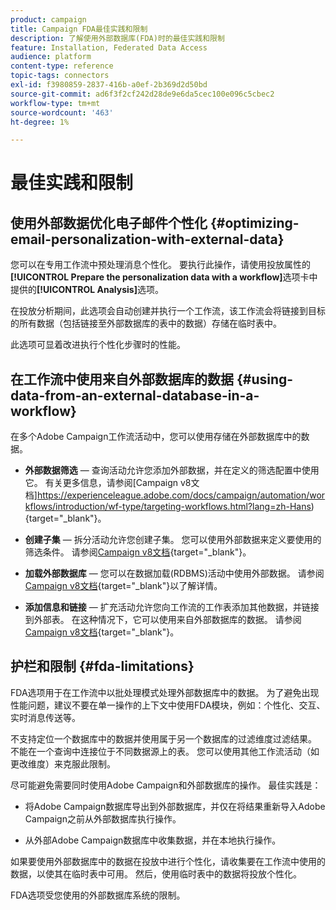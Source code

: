 ```yaml
---
product: campaign
title: Campaign FDA最佳实践和限制
description: 了解使用外部数据库(FDA)时的最佳实践和限制
feature: Installation, Federated Data Access
audience: platform
content-type: reference
topic-tags: connectors
exl-id: f3980859-2837-416b-a0ef-2b369d2d50bd
source-git-commit: ad6f3f2cf242d28de9e6da5cec100e096c5cbec2
workflow-type: tm+mt
source-wordcount: '463'
ht-degree: 1%

---
```


# 最佳实践和限制



## 使用外部数据优化电子邮件个性化 {#optimizing-email-personalization-with-external-data}

您可以在专用工作流中预处理消息个性化。 要执行此操作，请使用投放属性的&#x200B;**[!UICONTROL Prepare the personalization data with a workflow]**&#x200B;选项卡中提供的&#x200B;**[!UICONTROL Analysis]**&#x200B;选项。

在投放分析期间，此选项会自动创建并执行一个工作流，该工作流会将链接到目标的所有数据（包括链接至外部数据库的表中的数据）存储在临时表中。

此选项可显着改进执行个性化步骤时的性能。

## 在工作流中使用来自外部数据库的数据 {#using-data-from-an-external-database-in-a-workflow}

在多个Adobe Campaign工作流活动中，您可以使用存储在外部数据库中的数据。

* **外部数据筛选** — 查询活动允许您添加外部数据，并在定义的筛选配置中使用它。 有关更多信息，请参阅[Campaign v8文档]https://experienceleague.adobe.com/docs/campaign/automation/workflows/introduction/wf-type/targeting-workflows.html?lang=zh-Hans){target="_blank"}。

* **创建子集** — 拆分活动允许您创建子集。 您可以使用外部数据来定义要使用的筛选条件。 请参阅[Campaign v8文档](https://experienceleague.adobe.com/docs/campaign/automation/workflows/wf-activities/targeting-activities/split.html?lang=zh-Hans){target="_blank"}。

* **加载外部数据库** — 您可以在数据加载(RDBMS)活动中使用外部数据。 请参阅[Campaign v8文档](https://experienceleague.adobe.com/docs/campaign/automation/workflows/wf-activities/action-activities/data-loading-rdbms.html?lang=zh-Hans){target="_blank"}以了解详情。

* **添加信息和链接** — 扩充活动允许您向工作流的工作表添加其他数据，并链接到外部表。 在这种情况下，它可以使用来自外部数据库的数据。 请参阅[Campaign v8文档](https://experienceleague.adobe.com/docs/campaign/automation/workflows/wf-activities/targeting-activities/enrichment.html?lang=zh-Hans){target="_blank"}。

## 护栏和限制 {#fda-limitations}

FDA选项用于在工作流中以批处理模式处理外部数据库中的数据。 为了避免出现性能问题，建议不要在单一操作的上下文中使用FDA模块，例如：个性化、交互、实时消息传送等。

不支持定位一个数据库中的数据并使用属于另一个数据库的过滤维度过滤结果。 不能在一个查询中连接位于不同数据源上的表。 您可以使用其他工作流活动（如更改维度）来克服此限制。

尽可能避免需要同时使用Adobe Campaign和外部数据库的操作。 最佳实践是：

* 将Adobe Campaign数据库导出到外部数据库，并仅在将结果重新导入Adobe Campaign之前从外部数据库执行操作。

* 从外部Adobe Campaign数据库中收集数据，并在本地执行操作。

如果要使用外部数据库中的数据在投放中进行个性化，请收集要在工作流中使用的数据，以使其在临时表中可用。 然后，使用临时表中的数据将投放个性化。

FDA选项受您使用的外部数据库系统的限制。
